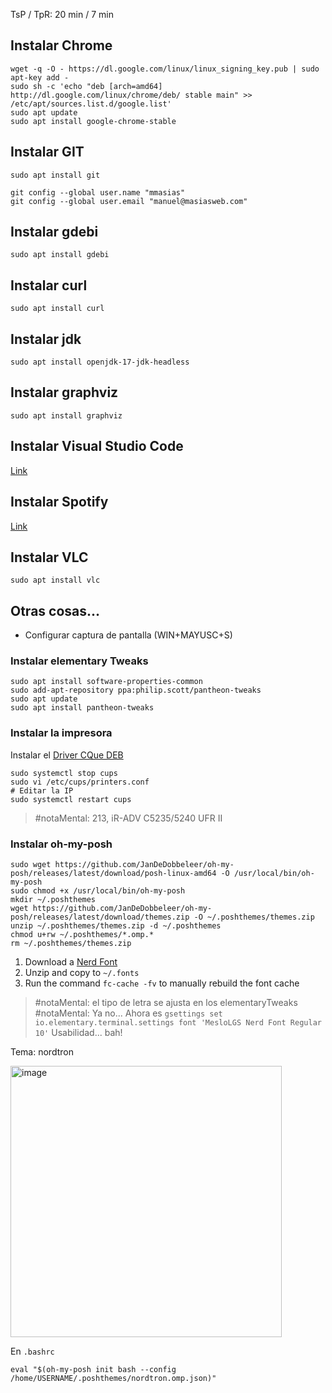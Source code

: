 
TsP / TpR: 20 min / 7 min

## Instalar Chrome

``` 
wget -q -O - https://dl.google.com/linux/linux_signing_key.pub | sudo apt-key add -
sudo sh -c 'echo "deb [arch=amd64] http://dl.google.com/linux/chrome/deb/ stable main" >> /etc/apt/sources.list.d/google.list'
sudo apt update
sudo apt install google-chrome-stable
```

## Instalar GIT

```
sudo apt install git

git config --global user.name "mmasias"
git config --global user.email "manuel@masiasweb.com"

```

## Instalar gdebi

```
sudo apt install gdebi
```

## Instalar curl

```
sudo apt install curl
```

## Instalar jdk

```
sudo apt install openjdk-17-jdk-headless
```

## Instalar graphviz

```
sudo apt install graphviz
```
## Instalar Visual Studio Code

[Link](https://code.visualstudio.com/)


## Instalar Spotify

[Link](https://www.spotify.com/es/download/linux/)

## Instalar VLC

```
sudo apt install vlc
```

## Otras cosas...

* Configurar captura de pantalla (WIN+MAYUSC+S)

### Instalar elementary Tweaks

```
sudo apt install software-properties-common
sudo add-apt-repository ppa:philip.scott/pantheon-tweaks
sudo apt update
sudo apt install pantheon-tweaks
```

### Instalar la impresora

Instalar el [Driver CQue DEB](https://www.canon.es/support/products/imagerunner/imagerunner-advance-c5235i.html?type=drivers&driverdetailid=tcm:86-1894069&os=linux%20%2864-bit%29&language=es)

```
sudo systemctl stop cups
sudo vi /etc/cups/printers.conf
# Editar la IP
sudo systemctl restart cups
```

> #notaMental: 213, iR-ADV C5235/5240 UFR II


### Instalar oh-my-posh

```
sudo wget https://github.com/JanDeDobbeleer/oh-my-posh/releases/latest/download/posh-linux-amd64 -O /usr/local/bin/oh-my-posh
sudo chmod +x /usr/local/bin/oh-my-posh
mkdir ~/.poshthemes
wget https://github.com/JanDeDobbeleer/oh-my-posh/releases/latest/download/themes.zip -O ~/.poshthemes/themes.zip
unzip ~/.poshthemes/themes.zip -d ~/.poshthemes
chmod u+rw ~/.poshthemes/*.omp.*
rm ~/.poshthemes/themes.zip

```

1. Download a [Nerd Font](http://nerdfonts.com/)
1. Unzip and copy to ```~/.fonts```
1. Run the command ```fc-cache -fv``` to manually rebuild the font cache


> #notaMental: el tipo de letra se ajusta en los elementaryTweaks
> #notaMental: Ya no... Ahora es ```gsettings set io.elementary.terminal.settings font 'MesloLGS Nerd Font Regular 10'```
> Usabilidad... bah!

Tema: nordtron

<img width="434" alt="image" src="https://user-images.githubusercontent.com/8528047/215170894-5f288539-7a31-45c2-b4fb-bd557a14e3b5.png">

En ```.bashrc```
```
eval "$(oh-my-posh init bash --config /home/USERNAME/.poshthemes/nordtron.omp.json)"
```

